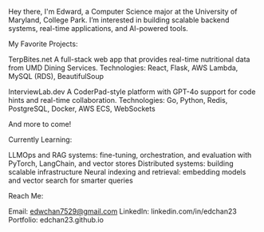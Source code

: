 Hey there, I'm Edward, a Computer Science major at the University of Maryland, College Park. I’m interested in building scalable backend systems, real-time applications, and AI-powered tools.

My Favorite Projects:

TerpBites.net
A full-stack web app that provides real-time nutritional data from UMD Dining Services.
Technologies: React, Flask, AWS Lambda, MySQL (RDS), BeautifulSoup

InterviewLab.dev
A CoderPad-style platform with GPT-4o support for code hints and real-time collaboration.
Technologies: Go, Python, Redis, PostgreSQL, Docker, AWS ECS, WebSockets

And more to come!

Currently Learning:

LLMOps and RAG systems: fine-tuning, orchestration, and evaluation with PyTorch, LangChain, and vector stores
Distributed systems: building scalable infrastructure
Neural indexing and retrieval: embedding models and vector search for smarter queries

Reach Me:

Email: edwchan7529@gmail.com
LinkedIn: linkedin.com/in/edchan23
Portfolio: edchan23.github.io
